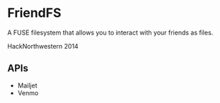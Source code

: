 # FriendFS
A FUSE filesystem that allows you to interact with your friends as files.

HackNorthwestern 2014

## APIs
* Mailjet
* Venmo
